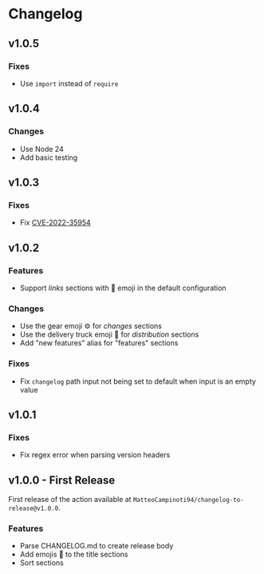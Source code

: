 # Changelog

## v1.0.5

### Fixes

* Use `import` instead of `require`

## v1.0.4

### Changes

* Use Node 24
* Add basic testing

## v1.0.3

### Fixes

* Fix [CVE-2022-35954](https://github.com/advisories/GHSA-7r3h-m5j6-3q42)

## v1.0.2

### Features

* Support _links_ sections with 🔗 emoji in the default configuration

### Changes

* Use the gear emoji ⚙️ for _changes_ sections
* Use the delivery truck emoji 🚚 for _distribution_ sections
* Add "new features" alias for "features" sections

### Fixes

* Fix `changelog` path input not being set to default when input is an empty value

## v1.0.1

### Fixes

* Fix regex error when parsing version headers

## v1.0.0 - First Release

First release of the action available at `MatteoCampinoti94/changelog-to-release@v1.0.0`.

### Features

* Parse CHANGELOG.md to create release body
* Add emojis 🚀 to the title sections
* Sort sections
